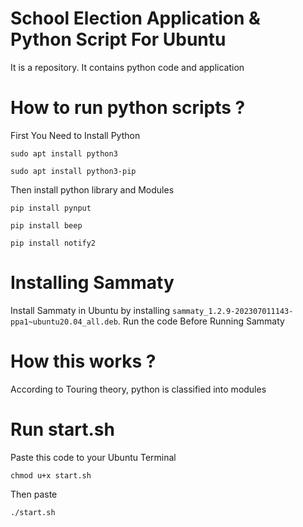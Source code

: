 # School Election Application & Python Script For Ubuntu
It is a repository. It contains python code and application

# How to run python scripts ?

First You Need to Install Python

`sudo apt install python3`

`sudo apt install python3-pip`

Then install python library and Modules
```
pip install pynput

pip install beep

pip install notify2
```

# Installing Sammaty

Install Sammaty in Ubuntu by installing `sammaty_1.2.9-202307011143-ppa1~ubuntu20.04_all.deb`. Run the code Before Running Sammaty

# How this works ?

According to Touring theory, python is classified into modules

# Run start.sh

Paste this code to your Ubuntu Terminal

`chmod u+x start.sh`

Then paste

`./start.sh`
